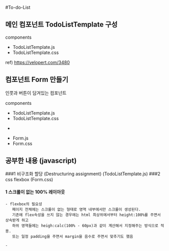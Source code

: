 #To-do-List

 
 ## 메인 컴포넌트 TodoListTemplate 구성
 components
 - TodoListTemplate.js
 - TodoListTemplate.css
  
 ref) https://velopert.com/3480
 
 ## 컴포넌트 Form 만들기
 인풋과 버튼이 담겨있는 컴포넌트
 
 components
  - TodoListTemplate.js
  - TodoListTemplate.css
  
  +
  
  - Form.js
  - Form.css
  
 
 
 ## 공부한 내용 (javascript)
 ###1 비구조화 할당 (Destructuring assignment) (TodoListTemplate.js)
 ###2 css flexbox (Form.css)
   #### 1 스크롤이 없는 100% 레이아웃
    - flexbox의 필요성
       페이지 전체에는 스크롤이 없는 형태로 영역 내부에서만 스크롤이 생성된다.
       기존에 flex속성을 쓰지 않는 경우에는 html 최상위에서부터 height:100%를 주면서 상속받게 하고
       하위 영역들에는 heigh:calc(100% - 60px)과 같이 계산해서 지정해주는 방식으로 적용.
       또는 일정 padding을 주면서 margin을 음수로 주면서 맞추기도 했음
       
    - 